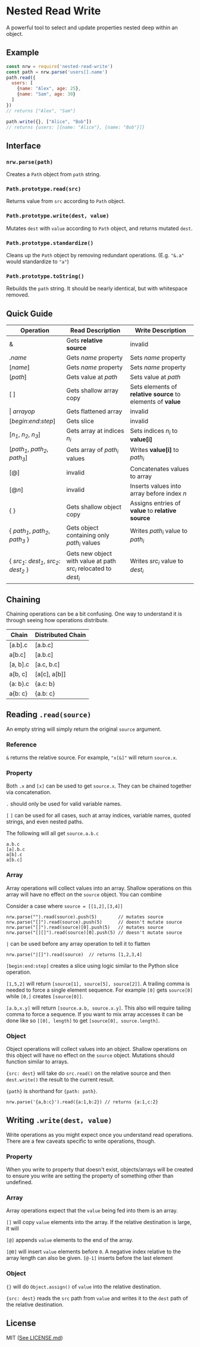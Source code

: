# Nested Read Write
A powerful tool to select and update properties nested deep within an object.
## Example
```JavaScript
const nrw = require('nested-read-write')
const path = nrw.parse('users[].name')
path.read({
  users: [
    {name: "Alex", age: 25},
    {name: "Sam", age: 30}
  ]
})
// returns ["Alex", "Sam"]

path.write({}, ["Alice", "Bob"])
// returns {users: [{name: "Alice"}, {name: "Bob"}]}
```
## Interface
### `nrw.parse(path)`
Creates a `Path` object from `path` string.

### `Path.prototype.read(src)`
Returns value from `src` according to `Path` object.

### `Path.prototype.write(dest, value)`
Mutates `dest` with `value` according to `Path` object, and returns mutated `dest`.

### `Path.prototype.standardize()`
Cleans up the `Path` object by removing redundant operations.
(E.g. `"&.a"` would standardize to `"a"`)

### `Path.prototype.toString()`
Rebuilds the `path` string. It should be nearly identical, but with whitespace removed.

## Quick Guide

| Operation | Read Description | Write Description |
| - | - | - |
| & | Gets **relative source** | invalid |
| .*name* | Gets *name* property | Sets *name* property |
| [*name*] | Gets *name* property | Sets *name* property |
| [*path*] | Gets value at *path* | Sets value at *path* |
| [ ] | Gets shallow array copy | Sets elements of **relative source** to elements of **value** |
| &#124; *arrayop* | Gets flattened array | invalid |
| [*begin*:*end*:*step*] | Gets slice | invalid |
| [*n<sub>1</sub>*, *n<sub>2</sub>*, *n<sub>3</sub>*] | Gets array at indices *n<sub>i</sub>* | Sets indices *n<sub>i</sub>* to **value[i]** |
| [*path<sub>1</sub>*, *path<sub>2</sub>*, *path<sub>3</sub>*] | Gets array of *path<sub>i</sub>* values | Writes **value[i]** to *path<sub>i</sub>* |
| [@] | invalid | Concatenates values to array |
| [@*n*] | invalid | Inserts values into array before index *n* |
| { } | Gets shallow object copy | Assigns entries of **value** to **relative source** |
| { *path<sub>1</sub>*, *path<sub>2</sub>*, *path<sub>3</sub>* } | Gets object containing only *path<sub>i</sub>* values | Writes *path<sub>i</sub>* value to *path<sub>i</sub>* |
| { *src<sub>1</sub>*: *dest<sub>1</sub>*, *src<sub>2</sub>*: *dest<sub>2</sub>* } | Gets new object with value at path *src<sub>i</sub>* relocated to *dest<sub>i</sub>* | Writes *src<sub>i</sub>* value to *dest<sub>i</sub>* |
## Chaining
Chaining operations can be a bit confusing. One way to understand it is through seeing how operations distribute.

| Chain | Distributed Chain |
| - | - |
| [a.b].c | [a.b.c] |
| a[b.c] | [a.b.c] |
| [a, b].c | [a.c, b.c] |
| a[b, c] | [a[c], a[b]] |
| {a: b}.c | {a.c: b} |
| a{b: c} | {a.b: c} |
## Reading `.read(source)`
An empty string will simply return the original `source` argument.
### Reference
`&` returns the relative source. For example, `"x[&]"` will return `source.x`.
### Property
Both `.x` and `[x]` can be used to get `source.x`. They can be chained together via concatenation.

`.` should only be used for valid variable names.

`[` `]` can be used for all cases, such at array indices, variable names, quoted strings, and even nested paths.

The following will all get `source.a.b.c`
```
a.b.c
[a].b.c
a[b].c
a[b.c]
```
### Array
Array operations will collect values into an array. Shallow operations on this array will have no effect on the `source` object. You can combine

Consider a case where `source = [[1,2],[3,4]]`

```
nrw.parse("").read(source).push(5)        // mutates source
nrw.parse("[]").read(source).push(5)      // doesn't mutate source
nrw.parse("[]").read(source)[0].push(5)   // mutates source
nrw.parse("[][]").read(source)[0].push(5) // doesn't mutate source
```
`|` can be used before any array operation to tell it to flatten
```
nrw.parse("|[]").read(source)  // returns [1,2,3,4]
```
`[begin:end:step]` creates a slice using logic similar to the Python slice operation.

`[1,5,2]` will return `[source[1], source[5], source[2]]`. A trailing comma is needed to force a single element sequence. For example `[0]` gets `source[0]` while `[0,]` creates `[source[0]]`.

`[a.b,x.y]` will return `[source.a.b, source.x.y]`. This also will require tailing comma to force a sequence. If you want to mix array accesses it can be done like so `[[0], length]` to get `[source[0], source.length]`.
### Object
Object operations will collect values into an object. Shallow operations on this object will have no effect on the `source` object. Mutations should function similar to arrays.

`{src: dest}` will take do `src.read()` on the relative source and then `dest.write()` the result to the current result.

`{path}` is shorthand for `{path: path}`.
```
nrw.parse('{a,b:c}').read({a:1,b:2}) // returns {a:1,c:2}
```
## Writing `.write(dest, value)`
Write operations as you might expect once you understand read operations. There are a few caveats specific to write operations, though.

### Property
When you write to property that doesn't exist, objects/arrays will be created to ensure you write are setting the property of something other than undefined.

### Array
Array operations expect that the `value` being fed into them is an array.

`[]` will copy `value` elements into the array. If the relative destination is large, it will

`[@]` appends `value` elements to the end of the array.

`[@0]` will insert `value` elements before `0`. A negative index relative to the array length can also be given. `[@-1]` inserts before the last element

### Object
`{}` will do `Object.assign()` of `value` into the relative destination.

`{src: dest}` reads the `src` path from `value` and writes it to the `dest` path of the relative destination.

## License
MIT \([See LICENSE.md](LICENSE.md)\)
